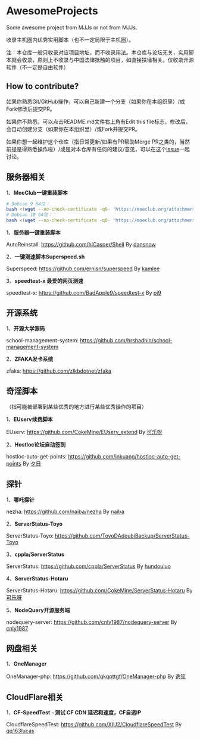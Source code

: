 # AwesomeProjects

Some awesome project from MJJs or not from MJJs.

收录主机圈内优秀实用脚本（也不一定局限于主机圈）。

注：本仓库一般只收录对应项目地址，而不收录用法。本仓库与论坛无关，实用脚本就会收录，原则上不收录与中国法律抵触的项目，如直接扶墙相关。仅收录开源软件（不一定是自由软件）

## How to contribute?

如果你熟悉Git/GitHub操作，可以自己新建一个分支（如果你在本组织里）/或Fork修改后提交PR。

如果你不熟悉，可以点击README.md文件右上角有Edit this file标志，修改后，会自动创建分支（如果你在本组织里）/或Fork并提交PR。

如果你想一起维护这个仓库（指日常更新/如果有PR帮助Merge PR之类的，当然前提是得熟悉操作啦）/或是对本仓库有任何的建议/意见，可以在这个[Issue](https://github.com/MJJ-Studio/AwesomeProjects/issues/1)一起讨论。

## 服务器相关

1、**MoeClub一键重装脚本**

```bash
# Debian 9 64位：
bash <(wget --no-check-certificate -qO- 'https://moeclub.org/attachment/LinuxShell/InstallNET.sh') -d 9 -v 64 -a
# Debian 10 64位：
bash <(wget --no-check-certificate -qO- 'https://moeclub.org/attachment/LinuxShell/InstallNET.sh') -d 10 -v 64 -a
```

1、**服务器一键重装脚本**

AutoReinstall: https://github.com/hiCasper/Shell By [dansnow](https://www.hostloc.com/space-uid-25062.html)

2、**一键测速脚本Superspeed.sh**

Superspeed: https://github.com/ernisn/superspeed By [kamlee](https://www.hostloc.com/space-uid-27437.html)

3、**speedtest-x 最爱的网页测速**

speedtest-x: https://github.com/BadApple9/speedtest-x By [pi9](https://www.hostloc.com/space-uid-41233.html)

## 开源系统

1、**开源大学源码**

school-management-system: https://github.com/hrshadhin/school-management-system

2、**ZFAKA发卡系统**

zfaka: https://github.com/zlkbdotnet/zfaka

## 奇淫脚本

（指可能被部署到某些优秀的地方进行某些优秀操作的项目）

1、**EUserv续费脚本**

EUserv: https://github.com/CokeMine/EUserv_extend By [可乐呀](https://www.hostloc.com/space-uid-25113.html)

2、**Hostloc论坛自动签到**

hostloc-auto-get-points: https://github.com/inkuang/hostloc-auto-get-points By [夕日](https://www.hostloc.com/space-uid-36577.html)

## 探针

1、**哪吒探针**

nezha: https://github.com/naiba/nezha By [naiba](https://www.hostloc.com/space-uid-40159.html)

2、**ServerStatus-Toyo**

ServerStatus-Toyo: https://github.com/ToyoDAdoubiBackup/ServerStatus-Toyo

3、**cppla/ServerStatus**

ServerStatus: https://github.com/cppla/ServerStatus By [hundouluo](https://hostloc.com/space-uid-22923.html)

4、**ServerStatus-Hotaru**

ServerStatus-Hotaru: https://github.com/CokeMine/ServerStatus-Hotaru By [可乐呀](https://www.hostloc.com/space-uid-25113.html)

5、**NodeQuery开源服务端**

nodequery-server: https://github.com/cnly1987/nodequery-server By [cnly1987](https://www.hostloc.com/space-uid-22383.html)

## 网盘相关

1、**OneManager**

OneManager-php: https://github.com/qkqpttgf/OneManager-php By [逸笙](https://www.hostloc.com/space-uid-29517.html)

## CloudFlare相关

1、**CF-SpeedTest - 测试 CF CDN 延迟和速度，CF自选IP**

CloudflareSpeedTest: https://github.com/XIU2/CloudflareSpeedTest By [qq163lucas](https://www.hostloc.com/space-uid-48304.html)